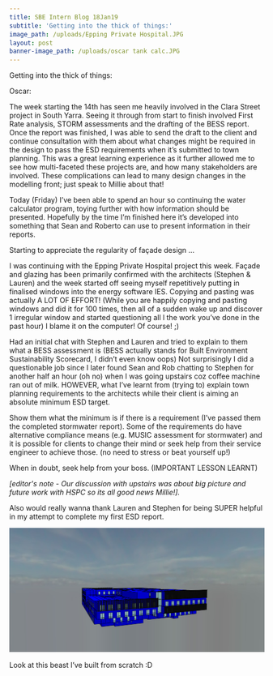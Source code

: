 ```yaml
---
title: SBE Intern Blog 18Jan19
subtitle: 'Getting into the thick of things:'
image_path: /uploads/Epping Private Hospital.JPG
layout: post
banner-image_path: /uploads/oscar tank calc.JPG
---
```


Getting into the thick of things:

Oscar:

The week starting the 14th has seen me heavily involved in the Clara Street project in South Yarra. Seeing it through from start to finish involved First Rate analysis, STORM assessments and the drafting of the BESS report. Once the report was finished, I was able to send the draft to the client and continue consultation with them about what changes might be required in the design to pass the ESD requirements when it’s submitted to town planning. This was a great learning experience as it further allowed me to see how multi-faceted these projects are, and how many stakeholders are involved. These complications can lead to many design changes in the modelling front; just speak to Millie about that!

Today (Friday) I’ve been able to spend an hour so continuing the water calculator program, toying further with how information should be presented. Hopefully by the time I’m finished here it’s developed into something that Sean and Roberto can use to present information in their reports.

Starting to appreciate the regularity of fa&ccedil;ade design …

I was continuing with the Epping Private Hospital project this week. Fa&ccedil;ade and glazing has been primarily confirmed with the architects (Stephen & Lauren) and the week started off seeing myself repetitively putting in finalised windows into the energy software IES. Copying and pasting was actually A LOT OF EFFORT! (While you are happily copying and pasting windows and did it for 100 times, then all of a sudden wake up and discover 1 irregular window and started questioning all l the work you’ve done in the past hour) I blame it on the computer! Of course! ;)

Had an initial chat with Stephen and Lauren and tried to explain to them what a BESS assessment is (BESS actually stands for Built Environment Sustainability Scorecard, I didn’t even know oops) Not surprisingly I did a questionable job since I later found Sean and Rob chatting to Stephen for another half an hour (oh no) when I was going upstairs coz coffee machine ran out of milk. HOWEVER, what I’ve learnt from (trying to) explain town planning requirements to the architects while their client is aiming an absolute minimum ESD target.

Show them what the minimum is if there is a requirement (I’ve passed them the completed stormwater report). Some of the requirements do have alternative compliance means (e.g. MUSIC assessment for stormwater) and it is possible for clients to change their mind or seek help from their service engineer to achieve those. (no need to stress or beat yourself up!)

When in doubt, seek help from your boss. (IMPORTANT LESSON LEARNT)

*[editor's note - Our discussion with upstairs was about big picture and future work with HSPC so its all good news Millie!].*

Also would really wanna thank Lauren and Stephen for being SUPER helpful in my attempt to complete my first ESD report.

![](/uploads/millie-model.png)

Look at this beast I’ve built from scratch :D